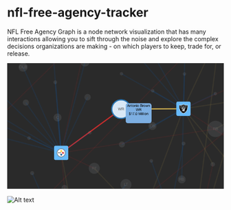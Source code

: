 # nfl-free-agency-tracker
<p>NFL Free Agency Graph is a node network visualization that has many interactions allowing you to sift through the noise and explore the complex decisions organizations are making - on which players to keep, trade for, or release.</p>

![Alt text](https://github.com/adv1996/nfl-free-agency-graph/blob/master/docs/hover_player.png)

![Alt text](https://github.com/adv1996/nfl-free-agency-graph/blob/master/docs/hover_team1.png)

